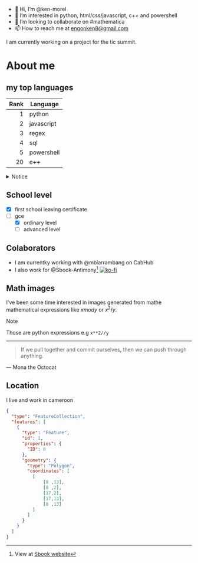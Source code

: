 - 👋 Hi, I’m @ken-morel
- 👀 I’m interested in python, html/css/javascript, c++ and powershell
- 💞️ I’m looking to collaborate on #mathematica
- 📫 How to reach me at engonken8@gmail.com

I am currently working on a project for the tic summit.



# About me

## my top languages



| Rank |   Language    |
|-----:|---------------|
|     1|         python|
|     2|     javascript|
|     3|          regex|
|     4|            sql|
|     5|     powershell|
|    20|        ~~c++~~|


<details>
<summary>Notice</summary>
my level in C++ is verry low
</details>

## School level

- [x] first school leaving certificate
- [ ] gce
  - [x] ordinary level
  - [ ] advanced level

## Colaborators

- I am currentky working with @mbiarrambang on CabHub
- I also work for @Sbook-Antimony[^1]
[![ko-fi](https://ko-fi.com/img/githubbutton_sm.svg)](https://ko-fi.com/G2G4XYJU6)


## Math images

I've been some time interested in images generated from mathe mathematical expressions like $`x mod y`$ or $`x^2/y`$.

> [!NOTE]
> Those are python expressions e.g `x**2//y`

---
> If we pull together and commit ourselves, then we can push through anything.

— Mona the Octocat



[^1]: View at [Sbook website](https://sbook.onrender.com)





<!--
```stl
solid cube_corner
  facet normal 0.0 -1.0 0.0
    outer loop
      vertex 0.0 0.0 0.0
      vertex 1.0 0.0 0.0
      vertex 0.0 0.0 1.0
    endloop
  endfacet
  facet normal 0.0 0.0 -1.0
    outer loop
      vertex 0.0 0.0 0.0
      vertex 0.0 1.0 0.0
      vertex 1.0 0.0 0.0
    endloop
  endfacet
  facet normal -1.0 0.0 0.0
    outer loop
      vertex 0.0 0.0 0.0
      vertex 0.0 0.0 1.0
      vertex 0.0 1.0 0.0
    endloop
  endfacet
  facet normal 0.577 0.577 0.577
    outer loop
      vertex 1.0 0.0 0.0
      vertex 0.0 1.0 0.0
      vertex 0.0 0.0 1.0
    endloop
  endfacet
endsolid
```
-->
## Location

I live and work in cameroon
```geojson
{
  "type": "FeatureCollection",
  "features": [
    {
      "type": "Feature",
      "id": 1,
      "properties": {
        "ID": 0
      },
      "geometry": {
        "type": "Polygon",
        "coordinates": [
          [
              [8 ,13],
              [8 ,2],
              [17,2],
              [17,13],
              [8 ,13]
          ]
        ]
      }
    }
  ]
}
```
